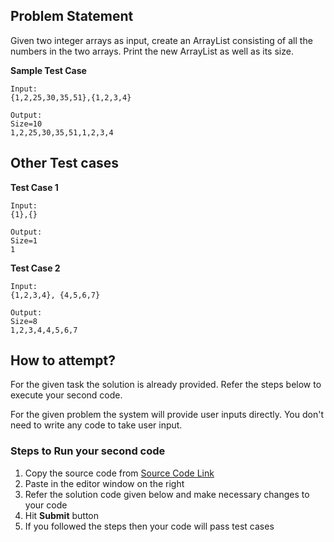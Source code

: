 ## Problem Statement
Given two integer arrays as input, create an ArrayList consisting of all the 
numbers in the two arrays.
Print the new ArrayList as well as its size.



**Sample Test Case**
```
Input:
{1,2,25,30,35,51},{1,2,3,4}

Output:
Size=10
1,2,25,30,35,51,1,2,3,4
```
## Other Test cases
**Test Case 1**
```
Input:
{1},{} 

Output:
Size=1
1

```
**Test Case 2**
```
Input:
{1,2,3,4}, {4,5,6,7} 

Output:
Size=8
1,2,3,4,4,5,6,7
```



## How to attempt?
For the given task the solution is already provided. Refer the steps below to execute your second code.

For the given problem the system will provide user inputs directly. You don't need to write any code to take user input.

### Steps to Run your second code
1. Copy the source code from [Source Code Link](https://raw.githubusercontent.com/Aartiarora22/Lab_assignments/main/P1/T3/Main.java)
2. Paste in the editor window on the right
3. Refer the solution code given below and make necessary changes to your code
4. Hit **Submit** button
5. If you followed the steps then your code will pass test cases
